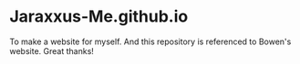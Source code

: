 # Jaraxxus-Me.github.io
To make a website for myself. And this repository is referenced to Bowen's website. Great thanks!
